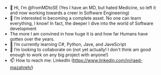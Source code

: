 - 👋 Hi, I’m @fromMDtoSE (Yes I have an MD, but hated Medicine, so left it and now working towards a creer in Software Engineering)
- 👀 I’m interested in becoming a complete asset. No one can learn everything, I know! In fact, the deeper I dive into the world of Software development
- The more I am convined in how huge it is and how far Humans have gotten over the years.
- 🌱 I’m currently learning C#, Python, Jave, and JaveScript
- 💞️ I’m looking to collaborate on (not yet actually! I don't think am good enough to work on any big project with anyone!)
- 📫 How to reach me: LinkedIn (https://www.linkedin.com/in/raed-mazahreh/)

<!---
fromMDtoSE/fromMDtoSE is a ✨ special ✨ repository because its `README.md` (this file) appears on your GitHub profile.
You can click the Preview link to take a look at your changes.
--->

